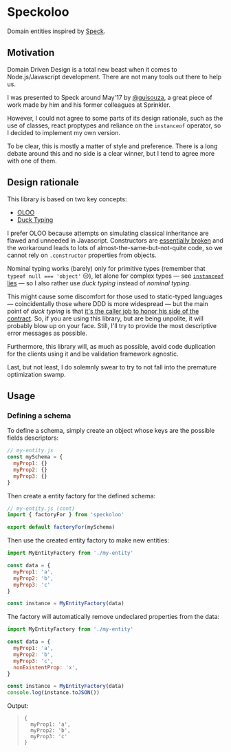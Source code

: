 # Speckoloo

Domain entities inspired by [Speck][1].

## Motivation

Domain Driven Design is a total new beast when it comes to Node.js/Javascript development. There are not many tools out there to help us.

I was presented to Speck around May'17 by [@guisouza][2], a great piece of work made by him and his former colleagues at Sprinkler.

However, I could not agree to some parts of its design rationale, such as the use of classes, react proptypes and reliance on the `instanceof` operator, so I decided to implement my own version.

To be clear, this is mostly a matter of style and preference. There is a long debate around this and no side is a clear winner, but I tend to agree more with one of them.

## Design rationale

This library is based on two key concepts:

- [OLOO][3]
- [Duck Typing][4]

I prefer OLOO because attempts on simulating classical inheritance are flawed and unneeded in Javascript. Constructors are [essentially broken][5] and the workaround leads to lots of almost-the-same-but-not-quite code, so we cannot rely on `.constructor` properties from objects.

Nominal typing works (barely) only for primitive types (remember that `typeof null === 'object'` :expressionless:), let alone for complex types &mdash; see [`instanceof` lies][6] &mdash; so I also rather use *duck typing* instead of *nominal typing*.

This might cause some discomfort for those used to static-typed languages &mdash; coincidentally those where DDD is more widespread &mdash; but the main point of *duck typing* is that [it's the caller job to honor his side of the contract][7]. So, if you are using this library, but are being unpolite, it will probably blow up on your face. Still, I'll try to provide the most descriptive error messages as possible.

Furthermore, this library will, as much as possible, avoid code duplication for the clients using it and be validation framework agnostic.

Last, but not least, I do solemnly swear to try to not fall into the premature optimization swamp.


## Usage

### Defining a schema

To define a schema, simply create an object whose keys are the possible fields descriptors:

```javascript
// my-entity.js
const mySchema = {
  myProp1: {}
  myProp2: {}
  myProp3: {}
}
```

Then create a entity factory for the defined schema:

```javascript
// my-entity.js (cont)
import { factoryFor } from 'speckoloo'

export default factoryFor(mySchema)
```

Then use the created entity factory to make new entities:

```javascript
import MyEntityFactory from './my-entity'

const data = {
  myProp1: 'a',
  myProp2: 'b',
  myProp3: 'c'
}

const instance = MyEntityFactory(data)
```

The factory will automatically remove undeclared properties from the data:

```javascript
import MyEntityFactory from './my-entity'

const data = {
  myProp1: 'a',
  myProp2: 'b',
  myProp3: 'c',
  nonExistentProp: 'x',
}

const instance = MyEntityFactory(data)
console.log(instance.toJSON())
```

Output:

>     {
>       myProp1: 'a',
>       myProp2: 'b',
>       myProp3: 'c'
>     }


 [1]: https://github.com/scup/speck
 [2]: https://github.com/guisouza
 [3]: https://github.com/getify/You-Dont-Know-JS/blob/master/this%20%26%20object%20prototypes/ch6.md
 [4]: https://pt.wikipedia.org/wiki/Duck_typing
 [5]: https://github.com/getify/You-Dont-Know-JS/blob/master/this%20%26%20object%20prototypes/ch5.md#constructors
 [6]: https://medium.com/javascript-scene/common-misconceptions-about-inheritance-in-javascript-d5d9bab29b0a
 [7]: https://softwareengineering.stackexchange.com/a/305880/91694
